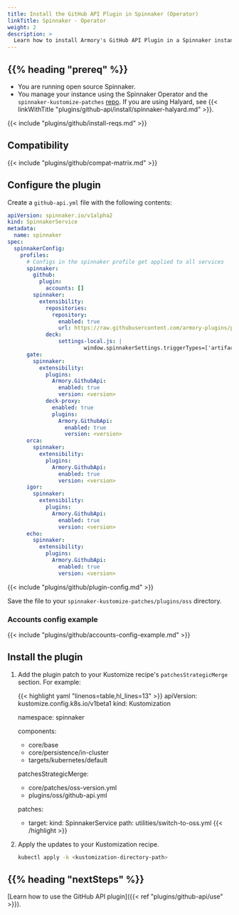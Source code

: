 ```yaml
---
title: Install the GitHub API Plugin in Spinnaker (Operator)
linkTitle: Spinnaker - Operator
weight: 2
description: >
  Learn how to install Armory's GitHub API Plugin in a Spinnaker instance managed by the Spinnaker Operator. The GitHub API enables your app developers to trigger a Spinnaker pipeline from a GitHub workflow.
---
```


## {{% heading "prereq" %}}

* You are running open source Spinnaker.
* You manage your instance using the Spinnaker Operator and the `spinnaker-kustomize-patches` [repo](https://github.com/armory/spinnaker-kustomize-patches). If you are using Halyard, see {{< linkWithTitle "plugins/github-api/install/spinnaker-halyard.md" >}}.

{{< include "plugins/github/install-reqs.md" >}}

## Compatibility

{{< include "plugins/github/compat-matrix.md" >}}


## Configure the plugin

Create a `github-api.yml` file with the following contents: 

```yaml
apiVersion: spinnaker.io/v1alpha2
kind: SpinnakerService
metadata:
  name: spinnaker
spec:
  spinnakerConfig:
    profiles:
      # Configs in the spinnaker profile get applied to all services
      spinnaker:
        github:
          plugin:
            accounts: []
        spinnaker:
          extensibility:
            repositories:
              repository:
                enabled: true
                url: https://raw.githubusercontent.com/armory-plugins/pluginRepository/master/repositories.json
			deck:
				settings-local.js: |
						window.spinnakerSettings.triggerTypes=['artifactory','concourse','cron','docker','git','github','helm','jenkins','nexus','pipeline','plugin','pubsub','travis','webhook','wercker']
      gate:
        spinnaker:
          extensibility:
            plugins:
              Armory.GithubApi:
                enabled: true
                version: <version>
            deck-proxy:
              enabled: true
              plugins:
                Armory.GithubApi:
                  enabled: true
                  version: <version>    
      orca:
        spinnaker:
          extensibility:
            plugins:
              Armory.GithubApi:
                enabled: true
                version: <version>
      igor:
        spinnaker:
          extensibility:
            plugins:
              Armory.GithubApi:
                enabled: true
                version: <version>
      echo:
        spinnaker:
          extensibility:
            plugins:
              Armory.GithubApi:
                enabled: true
                version: <version>
```


{{< include "plugins/github/plugin-config.md" >}}

Save the file to your `spinnaker-kustomize-patches/plugins/oss` directory.

### Accounts config example

{{< include "plugins/github/accounts-config-example.md" >}}

## Install the plugin

1. Add the plugin patch to your Kustomize recipe's `patchesStrategicMerge` section. For example:

   {{< highlight yaml "linenos=table,hl_lines=13" >}}
   apiVersion: kustomize.config.k8s.io/v1beta1
   kind: Kustomization
   
   namespace: spinnaker
   
   components:
     - core/base
     - core/persistence/in-cluster
     - targets/kubernetes/default
   
   patchesStrategicMerge:
     - core/patches/oss-version.yml
     - plugins/oss/github-api.yml
   
   patches:
     - target:
         kind: SpinnakerService
       path: utilities/switch-to-oss.yml
   {{< /highlight >}}

1. Apply the updates to your Kustomization recipe.

   ```bash
   kubectl apply -k <kustomization-directory-path>
   ```

## {{% heading "nextSteps" %}}

[Learn how to use the GitHub API plugin]({{< ref "plugins/github-api/use" >}}).